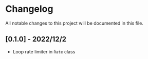 # Changelog

All notable changes to this project will be documented in this file.

## [0.1.0] - 2022/12/2

- Loop rate limiter in `Rate` class
